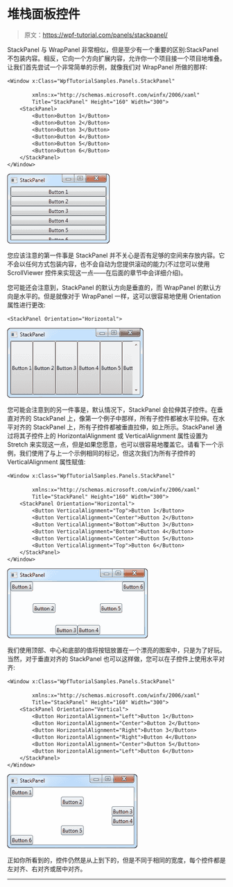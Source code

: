 # 堆栈面板控件

> 原文：<https://wpf-tutorial.com/panels/stackpanel/>

StackPanel 与 WrapPanel 非常相似，但是至少有一个重要的区别:StackPanel 不包装内容。相反，它向一个方向扩展内容，允许你一个项目接一个项目地堆叠。让我们首先尝试一个非常简单的示例，就像我们对 WrapPanel 所做的那样:

```
<Window x:Class="WpfTutorialSamples.Panels.StackPanel"

        xmlns:x="http://schemas.microsoft.com/winfx/2006/xaml"
        Title="StackPanel" Height="160" Width="300">
	<StackPanel>
		<Button>Button 1</Button>
		<Button>Button 2</Button>
		<Button>Button 3</Button>
		<Button>Button 4</Button>
		<Button>Button 5</Button>
		<Button>Button 6</Button>
	</StackPanel>
</Window>
```

![](img/c42ee42cb3c17a99b550195596eb5a39.png "A simple StackPanel in Vertical mode")

您应该注意的第一件事是 StackPanel 并不关心是否有足够的空间来存放内容。它不会以任何方式包装内容，也不会自动为您提供滚动的能力(不过您可以使用 ScrollViewer 控件来实现这一点——在后面的章节中会详细介绍)。

您可能还会注意到，StackPanel 的默认方向是垂直的，而 WrapPanel 的默认方向是水平的。但是就像对于 WrapPanel 一样，这可以很容易地使用 Orientation 属性进行更改:

```
<StackPanel Orientation="Horizontal">
```

<input type="hidden" name="IL_IN_ARTICLE"> ![](img/28c1c5675b262ceee4162de70438e382.png "A simple StackPanel in Horizontal mode")

您可能会注意到的另一件事是，默认情况下，StackPanel 会拉伸其子控件。在垂直对齐的 StackPanel 上，像第一个例子中那样，所有子控件都被水平拉伸。在水平对齐的 StackPanel 上，所有子控件都被垂直拉伸，如上所示。StackPanel 通过将其子控件上的 HorizontalAlignment 或 VerticalAlignment 属性设置为 Stretch 来实现这一点，但是如果您愿意，也可以很容易地覆盖它。请看下一个示例，我们使用了与上一个示例相同的标记，但这次我们为所有子控件的 VerticalAlignment 属性赋值:

```
<Window x:Class="WpfTutorialSamples.Panels.StackPanel"

        xmlns:x="http://schemas.microsoft.com/winfx/2006/xaml"
        Title="StackPanel" Height="160" Width="300">
	<StackPanel Orientation="Horizontal">
		<Button VerticalAlignment="Top">Button 1</Button>
		<Button VerticalAlignment="Center">Button 2</Button>
		<Button VerticalAlignment="Bottom">Button 3</Button>
		<Button VerticalAlignment="Bottom">Button 4</Button>
		<Button VerticalAlignment="Center">Button 5</Button>
		<Button VerticalAlignment="Top">Button 6</Button>
	</StackPanel>
</Window>
```

![](img/556720a6f05504ac2ee9e0618a1c1f05.png "A StackPanel in Vertical mode with differently aligned controls")

我们使用顶部、中心和底部的值将按钮放置在一个漂亮的图案中，只是为了好玩。当然，对于垂直对齐的 StackPanel 也可以这样做，您可以在子控件上使用水平对齐:

```
<Window x:Class="WpfTutorialSamples.Panels.StackPanel"

        xmlns:x="http://schemas.microsoft.com/winfx/2006/xaml"
        Title="StackPanel" Height="160" Width="300">
	<StackPanel Orientation="Vertical">
		<Button HorizontalAlignment="Left">Button 1</Button>
		<Button HorizontalAlignment="Center">Button 2</Button>
		<Button HorizontalAlignment="Right">Button 3</Button>
		<Button HorizontalAlignment="Right">Button 4</Button>
		<Button HorizontalAlignment="Center">Button 5</Button>
		<Button HorizontalAlignment="Left">Button 6</Button>
	</StackPanel>
</Window>
```

![](img/ced8871a9a85b47598e2d5f8d421bcd9.png "A StackPanel in Horizontal mode with differently aligned controls")

正如你所看到的，控件仍然是从上到下的，但是不同于相同的宽度，每个控件都是左对齐、右对齐或居中对齐。

* * *